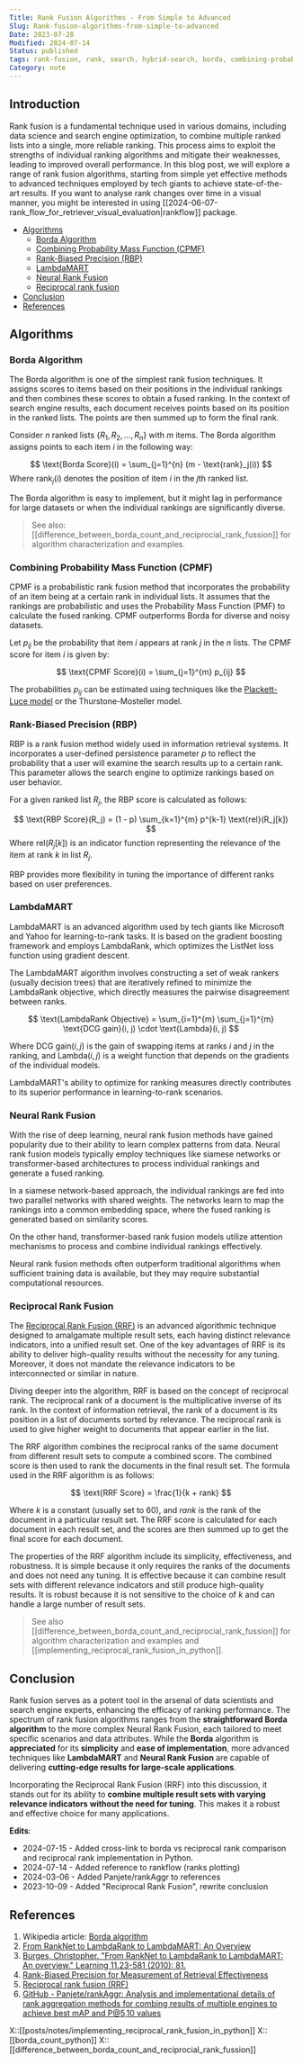 ```yaml
---
Title: Rank Fusion Algorithms - From Simple to Advanced
Slug: Rank-fusion-algorithms-from-simple-to-advanced
Date: 2023-07-28
Modified: 2024-07-14
Status: published
tags: rank-fusion, rank, search, hybrid-search, borda, combining-probability-mass-function, rank-biased-precision, neural-rank-fusion, reciprocal-rank-fusion
Category: note
---
```

## Introduction

Rank fusion is a fundamental technique used in various domains, including data science and search engine optimization, to combine multiple ranked lists into a single, more reliable ranking. This process aims to exploit the strengths of individual ranking algorithms and mitigate their weaknesses, leading to improved overall performance. In this blog post, we will explore a range of rank fusion algorithms, starting from simple yet effective methods to advanced techniques employed by tech giants to achieve state-of-the-art results. If you want to analyse rank changes over time in a visual manner, you might be interested in using [[2024-06-07-rank_flow_for_retriever_visual_evaluation|rankflow]] package.

<!-- MarkdownTOC levels="2,3" autolink="true" autoanchor="true" -->

- [Algorithms](#algorithms)
 	- [Borda Algorithm](#borda-algorithm)
 	- [Combining Probability Mass Function \(CPMF\)](#combining-probability-mass-function-cpmf)
 	- [Rank-Biased Precision \(RBP\)](#rank-biased-precision-rbp)
 	- [LambdaMART](#lambdamart)
 	- [Neural Rank Fusion](#neural-rank-fusion)
 	- [Reciprocal rank fusion](#reciprocal-rank-fusion)
- [Conclusion](#conclusion)
- [References](#references)

<!-- /MarkdownTOC -->

<a id="algorithms"></a>

## Algorithms

<a id="borda-algorithm"></a>

### Borda Algorithm

The Borda algorithm is one of the simplest rank fusion techniques. It assigns scores to items based on their positions in the individual rankings and then combines these scores to obtain a fused ranking. In the context of search engine results, each document receives points based on its position in the ranked lists. The points are then summed up to form the final rank.

Consider $n$ ranked lists $\{R_1, R_2, \ldots, R_n\}$ with $m$ items. The Borda algorithm assigns points to each item $i$ in the following way:

$$
\text{Borda Score}(i) = \sum_{j=1}^{n} (m - \text{rank}_j(i))
$$
Where $\text{rank}_j(i)$ denotes the position of item $i$ in the $j$th ranked list.

The Borda algorithm is easy to implement, but it might lag in performance for large datasets or when the individual rankings are significantly diverse.
> See also: [[difference_between_borda_count_and_reciprocial_rank_fussion]] for algorithm characterization and examples.

<a id="combining-probability-mass-function-cpmf"></a>

### Combining Probability Mass Function (CPMF)

CPMF is a probabilistic rank fusion method that incorporates the probability of an item being at a certain rank in individual lists. It assumes that the rankings are probabilistic and uses the Probability Mass Function (PMF) to calculate the fused ranking. CPMF outperforms Borda for diverse and noisy datasets.

Let $p_{ij}$ be the probability that item $i$ appears at rank $j$ in the $n$ lists. The CPMF score for item $i$ is given by:

$$
\text{CPMF Score}(i) = \sum_{j=1}^{m} p_{ij}
$$

The probabilities $p_{ij}$ can be estimated using techniques like the [Plackett-Luce model](https://hturner.github.io/PlackettLuce/articles/Overview.html) or the Thurstone-Mosteller model.

<a id="rank-biased-precision-rbp"></a>

### Rank-Biased Precision (RBP)

RBP is a rank fusion method widely used in information retrieval systems. It incorporates a user-defined persistence parameter $p$ to reflect the probability that a user will examine the search results up to a certain rank. This parameter allows the search engine to optimize rankings based on user behavior.

For a given ranked list $R_j$, the RBP score is calculated as follows:

$$
\text{RBP Score}(R_j) = (1 - p) \sum_{k=1}^{m} p^{k-1} \text{rel}(R_j[k])
$$
Where $\text{rel}(R_j[k])$ is an indicator function representing the relevance of the item at rank $k$ in list $R_j$.

RBP provides more flexibility in tuning the importance of different ranks based on user preferences.

<a id="lambdamart"></a>

### LambdaMART

LambdaMART is an advanced algorithm used by tech giants like Microsoft and Yahoo for learning-to-rank tasks. It is based on the gradient boosting framework and employs LambdaRank, which optimizes the ListNet loss function using gradient descent.

The LambdaMART algorithm involves constructing a set of weak rankers (usually decision trees) that are iteratively refined to minimize the LambdaRank objective, which directly measures the pairwise disagreement between ranks.

$$
\text{LambdaRank Objective} = \sum_{i=1}^{m} \sum_{j=1}^{m} \text{DCG gain}(i, j) \cdot \text{Lambda}(i, j)
$$

Where $\text{DCG gain}(i, j)$ is the gain of swapping items at ranks $i$ and $j$ in the ranking, and $\text{Lambda}(i, j)$ is a weight function that depends on the gradients of the individual models.

LambdaMART's ability to optimize for ranking measures directly contributes to its superior performance in learning-to-rank scenarios.

<a id="neural-rank-fusion"></a>

### Neural Rank Fusion

With the rise of deep learning, neural rank fusion methods have gained popularity due to their ability to learn complex patterns from data. Neural rank fusion models typically employ techniques like siamese networks or transformer-based architectures to process individual rankings and generate a fused ranking.

In a siamese network-based approach, the individual rankings are fed into two parallel networks with shared weights. The networks learn to map the rankings into a common embedding space, where the fused ranking is generated based on similarity scores.

On the other hand, transformer-based rank fusion models utilize attention mechanisms to process and combine individual rankings effectively.

Neural rank fusion methods often outperform traditional algorithms when sufficient training data is available, but they may require substantial computational resources.

<a id="reciprocal-rank-fusion"></a>

### Reciprocal Rank Fusion

The [Reciprocal Rank Fusion (RRF)](https://plg.uwaterloo.ca/~gvcormac/cormacksigir09-rrf.pdf) is an advanced algorithmic technique designed to amalgamate multiple result sets, each having distinct relevance indicators, into a unified result set. One of the key advantages of RRF is its ability to deliver high-quality results without the necessity for any tuning. Moreover, it does not mandate the relevance indicators to be interconnected or similar in nature.

Diving deeper into the algorithm, RRF is based on the concept of reciprocal rank. The reciprocal rank of a document is the multiplicative inverse of its rank. In the context of information retrieval, the rank of a document is its position in a list of documents sorted by relevance. The reciprocal rank is used to give higher weight to documents that appear earlier in the list.

The RRF algorithm combines the reciprocal ranks of the same document from different result sets to compute a combined score. The combined score is then used to rank the documents in the final result set. The formula used in the RRF algorithm is as follows:

$$
\text{RRF Score} = \frac{1}{k + rank}
$$

Where $k$ is a constant (usually set to 60), and $rank$ is the rank of the document in a particular result set. The RRF score is calculated for each document in each result set, and the scores are then summed up to get the final score for each document.

The properties of the RRF algorithm include its simplicity, effectiveness, and robustness. It is simple because it only requires the ranks of the documents and does not need any tuning. It is effective because it can combine result sets with different relevance indicators and still produce high-quality results. It is robust because it is not sensitive to the choice of $k$ and can handle a large number of result sets.

> See also [[difference_between_borda_count_and_reciprocial_rank_fussion]] for algorithm characterization and examples and [[implementing_reciprocal_rank_fusion_in_python]].
<a id="conclusion"></a>

## Conclusion

Rank fusion serves as a potent tool in the arsenal of data scientists and search engine experts, enhancing the efficacy of ranking performance. The spectrum of rank fusion algorithms ranges from the **straightforward Borda algorithm** to the more complex Neural Rank Fusion, each tailored to meet specific scenarios and data attributes. While the **Borda** algorithm is **appreciated** for its **simplicity** and **ease of implementation**, more advanced techniques like **LambdaMART** and **Neural Rank Fusion** are capable of delivering **cutting-edge results for large-scale applications**.

Incorporating the Reciprocal Rank Fusion (RRF) into this discussion, it stands out for its ability to **combine multiple result sets with varying relevance indicators** **without the need for tuning**. This makes it a robust and effective choice for many applications.

**Edits**:

- 2024-07-15 - Added cross-link to borda vs reciprocal rank comparison and reciprocal rank implementation in Python.
- 2024-07-14 - Added reference to rankflow (ranks plotting)
- 2024-03-06 - Added Panjete/rankAggr to references
- 2023-10-09 - Added "Reciprocal Rank Fusion", rewrite conclusion
<a id="references"></a>

## References

1. Wikipedia article: [Borda algorithm](https://en.wikipedia.org/wiki/Borda_count)
2. [From RankNet to LambdaRank to LambdaMART: An Overview](https://www.microsoft.com/en-us/research/publication/from-ranknet-to-lambdarank-to-lambdamart-an-overview/)
3. [Burges, Christopher. "From RankNet to LambdaRank to LambdaMART: An overview." Learning 11.23-581 (2010): 81.](https://www.microsoft.com/en-us/research/publication/from-ranknet-to-lambdarank-to-lambdamart-an-overview/)
4. [Rank-Biased Precision for Measurement of Retrieval Effectiveness](https://people.eng.unimelb.edu.au/jzobel/fulltext/acmtois08.pdf)
5. [Reciprocal rank fusion (RRF)](https://plg.uwaterloo.ca/~gvcormac/cormacksigir09-rrf.pdf)
6. [GitHub - Panjete/rankAggr: Analysis and implementational details of rank aggregation methods for combing results of multiple engines to achieve best mAP and P@5,10 values](https://github.com/Panjete/rankAggr)

X::[[posts/notes/implementing_reciprocal_rank_fusion_in_python]]
X::[[borda_count_python]]
X::[[difference_between_borda_count_and_reciprocial_rank_fussion]]
